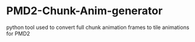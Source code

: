 # PMD2-Chunk-Anim-generator
python tool used to convert full chunk animation frames to tile animations for PMD2
